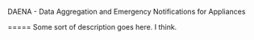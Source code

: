 DAENA - Data Aggregation and Emergency Notifications for Appliances

=====
Some sort of description goes here. I think.
